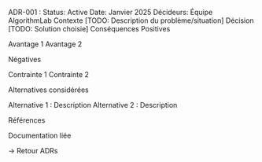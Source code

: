 ﻿
ADR-001 : 
Status: Active
Date: Janvier 2025
Décideurs: Équipe AlgorithmLab
Contexte
[TODO: Description du problème/situation]
Décision
[TODO: Solution choisie]
Conséquences
Positives

Avantage 1
Avantage 2

Négatives

Contrainte 1
Contrainte 2

Alternatives considérées

Alternative 1 : Description
Alternative 2 : Description

Références

Documentation liée

→ Retour ADRs
